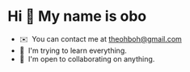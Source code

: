 Hi 👋 My name is obo
====================

*   ✉️  You can contact me at [theohboh@gmail.com](mailto:theohboh@gmail.com)
*   🧠  I'm trying to learn everything.
*   🤝  I'm open to collaborating on anything.

